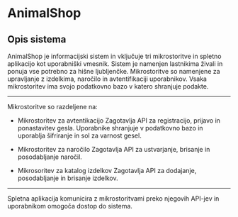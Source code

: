 # AnimalShop
## Opis sistema

AnimalShop je informacijski sistem in vključuje tri mikrostoritve in spletno aplikacijo kot uporabniški vmesnik. Sistem je namenjen lastnikima živali in ponuja vse potrebno za hišne ljubljenčke. Mikrostoritve so namenjene za upravljanje z izdelkima, naročilo in avtentifikaciji uporabnikov. Vsaka mikrostoritev ima svojo podatkovno bazo v katero shranjuje podakte.

---
Mikrostoritve so razdeljene na:
* Mikrostoritev za avtentikacijo 
    Zagotavlja API za registracijo, prijavo in ponastavitev gesla. Uporabnike shranjuje v podatkovno bazo in uporablja šifriranje in sol za varnost gesel.

* Mikrostoritev za naročilo
    Zagotavlja API za ustvarjanje, brisanje in posodabljanje naročil. 

* Mikrosoritev za katalog izdelkov
    Zagotavlja API za dodajanje, posodabljanje in brisanje izdelkov. 

---

Spletna aplikacija komunicira z mikrostoritvami preko njegovih API-jev in uporabnikom omogoča dostop do sistema.

